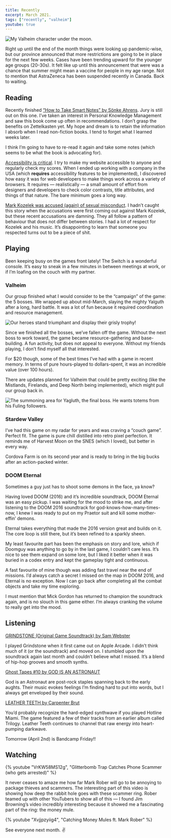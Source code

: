 ```yaml
---
title: Recently
excerpt: March 2021.
tags: ["recently", "valheim"]
youtube: true
---
```


![My Valheim character under the moon.](https://cdn.wonderfulfrog.com/images/coolbow.png "The lighting in this game is so good!")

Right up until the end of the month things were looking up pandemic-wise, but our province announced that more restrictions are going to be in place for the next few weeks. Cases have been trending upward for the younger age groups (20-30s). It felt like up until this announcement that were was a chance that summer might mean a vaccine for people in my age range. Not to mention that AstraZeneca has been suspended recently in Canada. Back to waiting.

## Reading

Recently finished [“How to Take Smart Notes” by Sönke Ahrens](https://takesmartnotes.com). Jury is still out on this one. I’ve taken an interest in Personal Knowledge Management and saw this book come up often in recommendations. I don’t grasp the benefits on Zettelkasten yet. My hope and dream is to retain the information I absorb when I read non-fiction books. I tend to forget what I learned weeks later.

I think I’m going to have to re-read it again and take some notes (which seems to be what the book is advocating for).

[Accessibility is critical](https://gomakethings.com/theres-no-such-thing-as-a-website-or-web-app-that-doesnt-need-to-be-accessible/). I try to make my website accessible to anyone and regularly check my scores. When I ended up working with a company in the USA (which **requires** accessibility features to be implemented), I discovered how easy it was for web developers to make things work across a variety of browsers. It requires — realistically — a small amount of effort from designers and developers to check color contrasts, title attributes, and things of that nature. The bare minimum goes a long way.

[Mark Kozelek was accused (again) of sexual misconduct](https://pitchfork.com/news/sun-kil-moon-mark-kozelek-accused-of-sexual-misconduct-by-seven-more-women/#intcid=_pitchfork-right-rail_9b8b489f-0542-4dd7-9707-aef436fa1e42_popular4-1). I hadn’t caught this story when the accusations were first coming out against Mark Kozelek, but these recent accusations are damning. They all follow a pattern of behaviour that does not differ between stories. I had a lot of respect for Kozelek and his music. It’s disappointing to learn that someone you respected turns out to be a piece of shit.

## Playing

Been keeping busy on the games front lately! The Switch is a wonderful console. It’s easy to sneak in a few minutes in between meetings at work, or if I’m loafing on the couch with my partner.

### Valheim

Our group finished what I would consider to be the “campaign” of the game: the 5 bosses. We wrapped up about mid-March, slaying the mighty Yalguth after a long, hard battle. It was a lot of fun because it required coordination and resource management.

![Our heroes stand triumphant and display their grisly trophy!](https://cdn.wonderfulfrog.com/images/theend.png "Our heroes stand triumphant and display their grisly trophy!")

Since we finished all the bosses, we’ve fallen off the game. Without the next boss to work toward, the game became resource-gathering and base-building. A fun activity, but does not appeal to everyone. Without my friends playing, I don’t find myself all that interested.

For $20 though, some of the best times I’ve had with a game in recent memory. In terms of pure hours-played to dollars-spent, it was an incredible value (over 100 hours).

There are updates planned for Valheim that could be pretty exciting (like the Mistlands, Firelands, and Deep North being implemented), which might pull our group back in.

![The summoning area for Yagluth, the final boss. He wants totems from his Fuling followers.](https://cdn.wonderfulfrog.com/images/yagluthsummon.png "The summoning area for Yagluth, the final boss. He wants totems from his Fuling followers.")

### Stardew Valley

I’ve had this game on my radar for years and was craving a “couch game”. Perfect fit. The game is pure chill distilled into retro pixel perfection. It reminds me of Harvest Moon on the SNES (which I loved), but better in every way.

Cordova Farm is on its second year and is ready to bring in the big bucks after an action-packed winter.

### DOOM Eternal

Sometimes a guy just has to shoot some demons in the face, ya know?

Having loved DOOM (2016) and it’s incredible soundtrack, DOOM Eternal was an easy pickup. I was waiting for the mood to strike me, and after listening to the DOOM 2016 soundtrack for god-knows-how-many-times-now, I knew I was ready to put on my Praetor suit and kill some mother-effin’ demons.

Eternal takes everything that made the 2016 version great and builds on it. The core loop is still there, but it’s been refined to a sparkly sheen.

My least favourite part has been the emphasis on story and lore, which if Doomguy was anything to go by in the last game, I couldn’t care less. It’s nice to see them expand on some lore, but I liked it better when it was buried in a codex entry and kept the gameplay tight and continuous.

A fast favourite of mine though was adding fast travel near the end of missions. I’d always catch a secret I missed on the map in DOOM 2016, and Eternal is no exception. Now I can go back after completing all the combat objects and take my time exploring.

I must mention that Mick Gordon has returned to champion the soundtrack again, and is no slouch in this game either. I’m always cranking the volume to really get into the mood.

## Listening

[GRINDSTONE (Original Game Soundtrack) by Sam Webster](https://bysamuel.bandcamp.com/album/grindstone-original-game-soundtrack)

I played Grindstone when it first came out on Apple Arcade. I didn’t think much of it (or the soundtrack) and moved on. I stumbled upon the soundtrack again last month and couldn’t believe what I missed. It’s a blend of hip-hop grooves and smooth synths.

[Ghost Tapes #10 by GOD IS AN ASTRONAUT](https://godisanastronaut.com/album/ghost-tapes-10)

God is an Astronaut are post-rock staples spanning back to the early aughts. Their music evokes feelings I’m finding hard to put into words, but I always get enveloped by their sound.

[LEATHER TEETH by Carpenter Brut](https://carpenterbrut.bandcamp.com/album/leather-teeth)

You’d probably recognize the hard-edged synthwave if you played Hotline Miami. The game featured a few of their tracks from an earlier album called Trilogy. Leather Teeth continues to channel that raw energy into heart-pumping darkwave.

Tomorrow (April 2nd) is Bandcamp Friday!!

## Watching

{% youtube "VrKW58MS12g", "Glitterbomb Trap Catches Phone Scammer (who gets arrested)" %}

It never ceases to amaze me how far Mark Rober will go to be annoying to package thieves and scammers. The interesting part of this video is showing how deep the rabbit hole goes with these scammer ring. Rober teamed up with other YouTubers to show all of this — I found Jim Browning’s video incredibly interesting because it showed me a fascinating part of the ring: the money mule.

{% youtube "Xvjjpzyiig4", "Catching Money Mules ft. Mark Rober" %}

See everyone next month. ✌️
